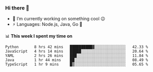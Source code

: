 ### Hi there 👋

<!--
**nodejh/nodejh** is a ✨ _special_ ✨ repository because its `README.md` (this file) appears on your GitHub profile.

Here are some ideas to get you started:

- 🔭 I’m currently working on ...
- 🌱 I’m currently learning ...
- 👯 I’m looking to collaborate on ...
- 🤔 I’m looking for help with ...
- 💬 Ask me about ...
- 📫 How to reach me: ...
- 😄 Pronouns: ...
- ⚡ Fun fact: ...
-->

- 🔭 I’m currently working on something cool :wink:
- ⚡ Languages: Node.js, Java, Go :thought_balloon:

📊 **This week I spent my time on**

<!--START_SECTION:waka-->
```text
Python       8 hrs 42 mins   ██████████▓░░░░░░░░░░░░░░   42.33 % 
JavaScript   4 hrs 14 mins   █████░░░░░░░░░░░░░░░░░░░░   20.64 % 
YAML         2 hrs 26 mins   ███░░░░░░░░░░░░░░░░░░░░░░   11.84 % 
Java         1 hr 44 mins    ██░░░░░░░░░░░░░░░░░░░░░░░   08.49 % 
TypeScript   1 hr 9 mins     █▒░░░░░░░░░░░░░░░░░░░░░░░   05.65 % 
```
<!--END_SECTION:waka-->


<!--
:traffic_light: **Visitors**

![visitors](https://visitor-badge.glitch.me/badge?page_id=nodejh.nodejh)
-->

